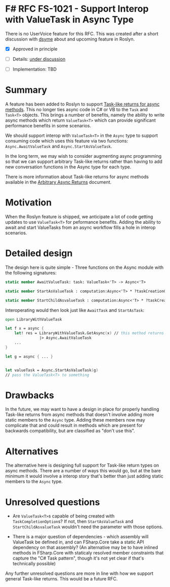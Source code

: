 # F# RFC FS-1021 - Support Interop with ValueTask in Async Type

There is no UserVoice feature for this RFC.  This was created after a short discussion with [dsyme](github.com/dsyme) about and upcoming feature in Roslyn.

* [x] Approved in principle
* [ ] Details: [under discussion](https://github.com/fsharp/FSharpLangDesign/issues/118)
* [ ] Implementation: TBD


# Summary
[summary]: #summary

A feature has been added to Roslyn to support [Task-like returns for async methods](https://github.com/dotnet/roslyn/pull/12518).
This no longer ties async code in C# or VB to the `Task` and `Task<T>` objects.  This brings a number of benefits, namely the
ability to write async methods which return `ValueTask<T>` which can provide significant performance benefits in some scenarios.

We should support interop with `ValueTask<T>` in the `Async` type to support consuming code which uses this feature via
two functions: `Async.AwaitValueTask` and `Async.StartAsValueTask`.

In the long term, we may wish to consider augmenting async programming so that we can support arbitrary Task-like returns
rather than having to add new conversation functions in the Async type for each type.

There is more information about Task-like returns for async methods available in the
[Arbitrary Async Returns](https://github.com/ljw1004/roslyn/blob/features/async-return/docs/specs/feature%20-%20arbitrary%20async%20returns.md) document.

# Motivation
[motivation]: #motivation

When the Roslyn feature is shipped, we anticipate a lot of code getting updates to use `ValueTask<T>` for peformance
benefits.  Adding the ability to await and start ValueTasks from an async workflow fills a hole in interop scenarios.

# Detailed design
[design]: #detailed-design

The design here is quite simple - Three functions on the Async module with the following signatures:

```fsharp
static member AwaitValueTask: task: ValueTask<'T> -> Async<'T>

static member StartAsValueTask : computation:Async<'T> * ?taskCreationOptions:TaskCreationOptions * ?cancellationToken:CancellationToken -> ValueTask<'T>

static member StartChildAsvalueTask : computation:Async<'T> * ?taskCreationOptions:TaskCreationOptions -> Async<ValueTask<'T>>
```

Interoperating would then look just like `AwaitTask` and `StartAsTask`:

```fsharp
open LibraryWithValueTask

let f x = async {
    let! res = LibraryWithValueTask.GetAsync(x) // this method returns ValueTask<T> 
               |> Async.AwaitValueTask
    ... 
}

let g = async { ... }


let valueTask = Async.StartAsValueTask(g)
// pass the ValueTask<T> to something
```

# Drawbacks
[drawbacks]: #drawbacks

In the future, we may want to have a design in place for properly handling Task-like returns from async methods that doesn't involve adding more static members to the `Async` type.  Adding these members now may complicate that and could result in methods which are present for backwards compatibility, but are classified as "don't use this".

# Alternatives
[alternatives]: #alternatives

The alternative here is designing full support for Task-like return types on async methods.  There are a number of ways this would go, but at the bare minimum it would involve a interop story that's better than just adding static members to the `Async` type.

# Unresolved questions
[unresolved]: #unresolved-questions

* Are `ValueTask<T>`s capable of being created with `TaskCompletionOption`s?  If not, then `StartAsValueTask` and `StartChildAsvalueTask` wouldn't need the parameter with those options.

* There is a major question of dependencies - which assembly will ValueTask be defined in, and can FSharp.Core take a static API dependency on that assembly? (An alternative may be to have inlined methods in FSharp.Core with staticaly resolved member constraints that capture the "C# Task pattern", though it's not yet clear if that's technically possible)

Any further unresolved questions are more in line with how we support general Task-like returns.  This would be a future RFC.
